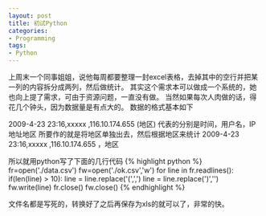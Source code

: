 ```yaml
---
layout: post
title: 初试Python
categories:
- Programming
tags:
- Python
---
```


上周末一个同事姐姐，说他每周都要整理一封excel表格，去掉其中的空行并把某一列的内容拆分成两列，然后做统计。
其实这个需求本可以做成一个系统的，她也向上提了需求，可由于资源问题，一直没有做。
当然如果每次人肉做的话，得花几个钟头，因为数据量是有点大的。
数据的格式基本如下  

2009-4-23 23:16,xxxxx ,116.10.174.655 (地区)
代表的分别是时间，用户名，IP地址地区
所要作的就是将地区单独出去，然后根据地区来统计
2009-4-23 23:16,xxxxx ,116.10.174.655 ，地区

所以就用python写了下面的几行代码
{% highlight python %}
fr=open('./data.csv')
fw=open('./ok.csv','w')
for line in fr.readlines():
	if(len(line) > 10):
		line = line.replace('(',',')
		line = line.replace(')','')
	fw.write(line)
fr.close()
fw.close()
{% endhighlight %}

文件名都是写死的，转换好了之后再保存为xls的就可以了，非常的快。